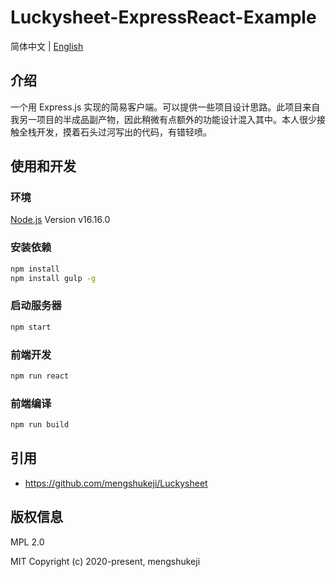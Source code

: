 # Luckysheet-ExpressReact-Example

简体中文 | [English](./README.md)

## 介绍
一个用 Express.js 实现的简易客户端。可以提供一些项目设计思路。此项目来自我另一项目的半成品副产物，因此稍微有点额外的功能设计混入其中。本人很少接触全栈开发，摸着石头过河写出的代码，有错轻喷。

## 使用和开发

### 环境
[Node.js](https://nodejs.org/en/) Version v16.16.0

### 安装依赖
```bash
npm install
npm install gulp -g
```
### 启动服务器

```bash
npm start
```

### 前端开发

```bash
npm run react
```
### 前端编译
```bash
npm run build
```

## 引用

- https://github.com/mengshukeji/Luckysheet

## 版权信息

MPL 2.0

MIT Copyright (c) 2020-present, mengshukeji
